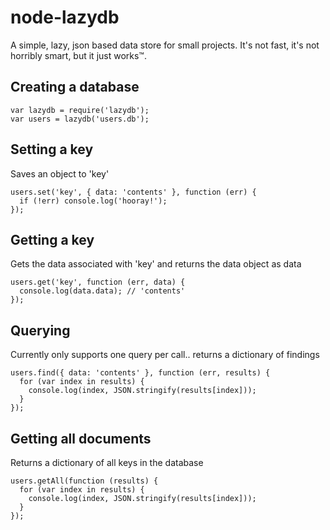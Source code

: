 node-lazydb
===========

A simple, lazy, json based data store for small projects. It's not fast, it's not horribly smart, but it just works™.

Creating a database
-------------------
	var lazydb = require('lazydb');
	var users = lazydb('users.db');

Setting a key
-------------
Saves an object to 'key'

	users.set('key', { data: 'contents' }, function (err) {
	  if (!err) console.log('hooray!');
	});

Getting a key
-------------
Gets the data associated with 'key' and returns the data object as data

	users.get('key', function (err, data) {
	  console.log(data.data); // 'contents'
	});

Querying
--------
Currently only supports one query per call.. returns a dictionary of findings

	users.find({ data: 'contents' }, function (err, results) {
      for (var index in results) {
        console.log(index, JSON.stringify(results[index]));
      }
	});

Getting all documents
---------------------
Returns a dictionary of all keys in the database

	users.getAll(function (results) {
      for (var index in results) {
        console.log(index, JSON.stringify(results[index]));
      }
	});
